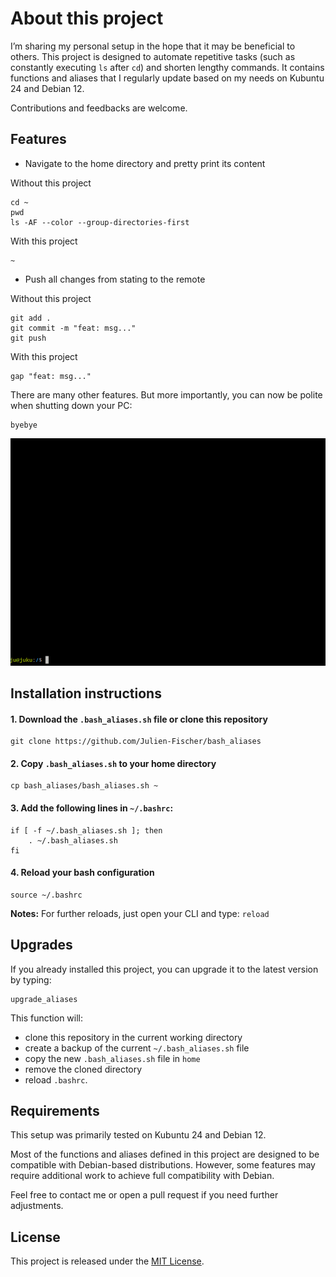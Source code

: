 # About this project

I’m sharing my personal setup in the hope that it may be beneficial to others. This project is designed to automate 
repetitive tasks (such as constantly executing `ls` after `cd`) and shorten lengthy commands. 
It contains functions and aliases that I regularly update based on my needs on Kubuntu 24 and Debian 12.

Contributions and feedbacks are welcome.

## Features

- Navigate to the home directory and pretty print its content

Without this project
```
cd ~
pwd
ls -AF --color --group-directories-first
```

With this project
```
~
```

- Push all changes from stating to the remote

Without this project
```
git add .
git commit -m "feat: msg..."
git push
```

With this project
```
gap "feat: msg..."
```

There are many other features. But more importantly, you can now be polite when shutting down your PC:
```
byebye
```

![Live Demo](./demo.gif)

## Installation instructions

#### 1. Download the `.bash_aliases.sh` file or clone this repository
```
git clone https://github.com/Julien-Fischer/bash_aliases
```

#### 2. Copy `.bash_aliases.sh` to your home directory
```
cp bash_aliases/bash_aliases.sh ~
```

#### 3. Add the following lines in `~/.bashrc`:
```
if [ -f ~/.bash_aliases.sh ]; then
    . ~/.bash_aliases.sh
fi
```

#### 4. Reload your bash configuration
```
source ~/.bashrc
```

**Notes:** For further reloads, just open your CLI and type: `reload`

## Upgrades

If you already installed this project, you can upgrade it to the latest version by typing: 
```
upgrade_aliases 
```

This function will: 
- clone this repository in the current working directory
- create a backup of the current `~/.bash_aliases.sh` file
- copy the new `.bash_aliases.sh` file in `home`
- remove the cloned directory
- reload `.bashrc`.

## Requirements

This setup was primarily tested on Kubuntu 24 and Debian 12.

Most of the functions and aliases defined in this project are designed to be compatible with Debian-based distributions.
However, some features may require additional work to achieve full compatibility with Debian.

Feel free to contact me or open a pull request if you need further adjustments.

## License

This project is released under the [MIT License](https://opensource.org/licenses/MIT).